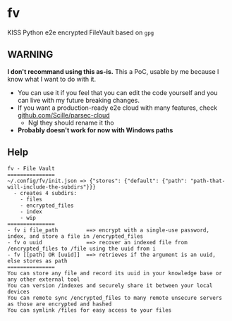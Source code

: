 # fv
KISS Python e2e encrypted FileVault based on `gpg`

## WARNING
**I don't recommand using this as-is.** This a PoC, usable by me because I know what I want to do with it.
- You can use it if you feel that you can edit the code yourself and you can live with my future breaking changes.
- If you want a production-ready e2e cloud with many features, check [github.com/Scille/parsec-cloud](https://github.com/Scille/parsec-cloud)
  - Ngl they should rename it tho
- **Probably doesn't work for now with Windows paths**

## Help
```
fv - File Vault
===============
~/.config/fv/init.json => {"stores": {"default": {"path": "path-that-will-include-the-subdirs"}}}
  - creates 4 subdirs:
    - files
    - encrypted_files
    - index
    - wip
===============
- fv i file_path         ==> encrypt with a single-use password, index, and store a file in /encrypted_files
- fv o uuid              ==> recover an indexed file from /encrypted_files to /file using the uuid from i
- fv [[path] OR [uuid]]  ==> retrieves if the argument is an uuid, else stores as path
===============
You can store any file and record its uuid in your knowledge base or any other external tool
You can version /indexes and securely share it between your local devices
You can remote sync /encrypted_files to many remote unsecure servers as those are encrypted and hashed
You can symlink /files for easy access to your files
```
